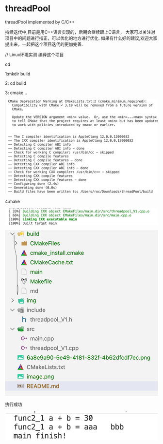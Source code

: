 # threadPool
threadPool implemented by C/C++ 

持续迭代中,目前是用C++语言实现的，后期会继续跟上C语言，
大家可以关注对项目中的问题进行指正，可以优化的地方进行优化.
如果有什么好的建议,欢迎大家提出来，一起把这个项目迭代的更加完善.

// Linux环境实测
编译这个项目

cd <project-folder>

1:mkdir build

2: cd build

3: cmake ..

 ![alt text](6a8e9a90-5e49-4181-832f-4b62dfcdf7ec.png)

4:make 

 ![alt text](image.png)

 ![alt text](image-1.png)
 
 执行成功
 
![alt text](image-2.png)
